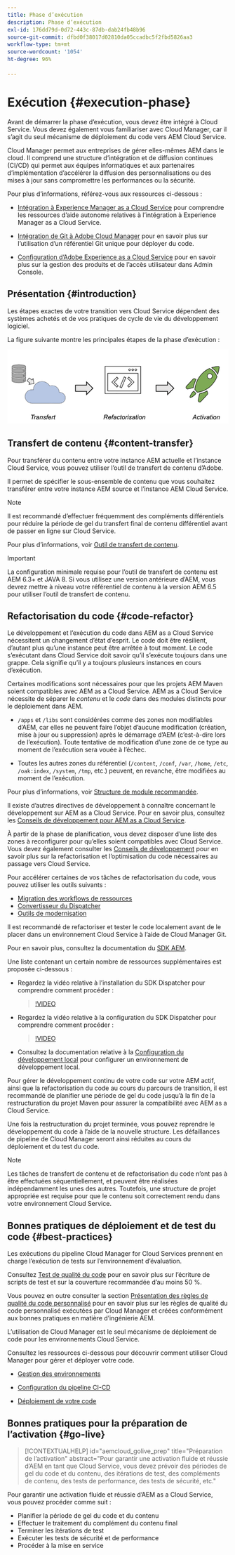 ```yaml
---
title: Phase d’exécution
description: Phase d’exécution
exl-id: 176dd79d-0d72-443c-87db-dab24fb48b96
source-git-commit: dfbd0f38017d02810da05ccadbc5f2fbd5826aa3
workflow-type: tm+mt
source-wordcount: '1054'
ht-degree: 96%

---
```


# Exécution {#execution-phase}

Avant de démarrer la phase d’exécution, vous devez être intégré à Cloud Service. Vous devez également vous familiariser avec Cloud Manager, car il s’agit du seul mécanisme de déploiement du code vers AEM Cloud Service.

Cloud Manager permet aux entreprises de gérer elles-mêmes AEM dans le cloud. Il comprend une structure d’intégration et de diffusion continues (CI/CD) qui permet aux équipes informatiques et aux partenaires d’implémentation d’accélérer la diffusion des personnalisations ou des mises à jour sans compromettre les performances ou la sécurité.

Pour plus d’informations, référez-vous aux ressources ci-dessous :

* [Intégration à Experience Manager as a Cloud Service](https://docs.adobe.com/content/help/fr-FR/experience-manager-cloud-service/onboarding/home.html) pour comprendre les ressources d’aide autonome relatives à l’intégration à Experience Manager as a Cloud Service.

* [Intégration de Git à Adobe Cloud Manager](https://docs.adobe.com/content/help/fr-FR/experience-manager-cloud-service/implementing/managing-code/integrating-with-git.html) pour en savoir plus sur l’utilisation d’un référentiel Git unique pour déployer du code.

* [Configuration d’Adobe Experience as a Cloud Service](https://docs.adobe.com/content/help/fr-FR/experience-manager-cloud-service/security/ims-support.html#aem-configuration) pour en savoir plus sur la gestion des produits et de l’accès utilisateur dans Admin Console.


## Présentation {#introduction}

Les étapes exactes de votre transition vers Cloud Service dépendent des systèmes achetés et de vos pratiques de cycle de vie du développement logiciel.

La figure suivante montre les principales étapes de la phase d’exécution :

![image](/help/move-to-cloud-service/assets/exec-image1.png)

## Transfert de contenu {#content-transfer}

Pour transférer du contenu entre votre instance AEM actuelle et l’instance Cloud Service, vous pouvez utiliser l’outil de transfert de contenu d’Adobe.

Il permet de spécifier le sous-ensemble de contenu que vous souhaitez transférer entre votre instance AEM source et l’instance AEM Cloud Service.

>[!NOTE]
>Il est recommandé d’effectuer fréquemment des compléments différentiels pour réduire la période de gel du transfert final de contenu différentiel avant de passer en ligne sur Cloud Service.

Pour plus d’informations, voir [Outil de transfert de contenu](/help/move-to-cloud-service/content-transfer-tool/overview-content-transfer-tool.md).

>[!IMPORTANT]
>La configuration minimale requise pour l’outil de transfert de contenu est AEM 6.3+ et JAVA 8. Si vous utilisez une version antérieure d’AEM, vous devrez mettre à niveau votre référentiel de contenu à la version AEM 6.5 pour utiliser l’outil de transfert de contenu.

## Refactorisation du code {#code-refactor}

Le développement et l’exécution du code dans AEM as a Cloud Service nécessitent un changement d’état d’esprit. Le code doit être résilient, d’autant plus qu’une instance peut être arrêtée à tout moment. Le code s’exécutant dans Cloud Service doit savoir qu’il s’exécute toujours dans une grappe. Cela signifie qu’il y a toujours plusieurs instances en cours d’exécution.

Certaines modifications sont nécessaires pour que les projets AEM Maven soient compatibles avec AEM as a Cloud Service. AEM as a Cloud Service nécessite de séparer le *contenu* et le *code* dans des modules distincts pour le déploiement dans AEM.

* `/apps` et `/libs` sont considérées comme des zones non modifiables d’AEM, car elles ne peuvent faire l’objet d’aucune modification (création, mise à jour ou suppression) après le démarrage d’AEM (c’est-à-dire lors de l’exécution). Toute tentative de modification d’une zone de ce type au moment de l’exécution sera vouée à l’échec.

* Toutes les autres zones du référentiel (`/content`, `/conf`, `/var`, `/home`, `/etc`, `/oak:index`, `/system`, `/tmp`, etc.) peuvent, en revanche, être modifiées au moment de l’exécution.

Pour plus d’informations, voir [Structure de module recommandée](https://docs.adobe.com/content/help/fr-FR/experience-manager-cloud-service/implementing/developing/aem-project-content-package-structure.html#recommended-package-structure).

Il existe d’autres directives de développement à connaître concernant le développement sur AEM as a Cloud Service. Pour en savoir plus, consultez les [Conseils de développement pour AEM as a Cloud Service](https://docs.adobe.com/content/help/fr-FR/experience-manager-cloud-service/implementing/developing/development-guidelines.html).

À partir de la phase de planification, vous devez disposer d’une liste des zones à reconfigurer pour qu’elles soient compatibles avec Cloud Service. Vous devez également consulter les [Conseils de développement](https://docs.adobe.com/content/help/en/experience-manager-cloud-service/implementing/developing/development-guidelines.html) pour en savoir plus sur la refactorisation et l’optimisation du code nécessaires au passage vers Cloud Service.

Pour accélérer certaines de vos tâches de refactorisation du code, vous pouvez utiliser les outils suivants :

* [Migration des workflows de ressources](/help/move-to-cloud-service/moving-to-aem-assets/asset-workflow-migration-tool.md)
* [Convertisseur du Dispatcher](/help/move-to-cloud-service/refactoring-tools/dispatcher-transformation-utility-tools.md)
* [Outils de modernisation](/help/move-to-cloud-service/refactoring-tools/aem-modernization-tools.md)

Il est recommandé de refactoriser et tester le code localement avant de le placer dans un environnement Cloud Service à l’aide de Cloud Manager Git.

Pour en savoir plus, consultez la documentation du [SDK AEM](https://docs.adobe.com/content/help/fr-FR/experience-manager-cloud-service/implementing/deploying/overview.html#aem-as-a-cloud-service-sdk).

Une liste contenant un certain nombre de ressources supplémentaires est proposée ci-dessous :

* Regardez la vidéo relative à l’installation du SDK Dispatcher pour comprendre comment procéder :

   >[!VIDEO](https://video.tv.adobe.com/v/30601)

* Regardez la vidéo relative à la configuration du SDK Dispatcher pour comprendre comment procéder :

   >[!VIDEO](https://video.tv.adobe.com/v/30602)

* Consultez la documentation relative à la [Configuration du développement local](https://docs.adobe.com/content/help/en/experience-manager-learn/cloud-service/local-development-environment-set-up/overview.html) pour configurer un environnement de développement local.


Pour gérer le développement continu de votre code sur votre AEM actif, ainsi que la refactorisation du code au cours du parcours de transition, il est recommandé de planifier une période de gel du code jusqu’à la fin de la restructuration du projet Maven pour assurer la compatibilité avec AEM as a Cloud Service.

Une fois la restructuration du projet terminée, vous pouvez reprendre le développement du code à l’aide de la nouvelle structure. Les défaillances de pipeline de Cloud Manager seront ainsi réduites au cours du déploiement et du test du code.

>[!NOTE]
>Les tâches de transfert de contenu et de refactorisation du code n’ont pas à être effectuées séquentiellement, et peuvent être réalisées indépendamment les unes des autres. Toutefois, une structure de projet appropriée est requise pour que le contenu soit correctement rendu dans votre environnement Cloud Service.

## Bonnes pratiques de déploiement et de test du code {#best-practices}

Les exécutions du pipeline Cloud Manager for Cloud Services prennent en charge l’exécution de tests sur l’environnement d’évaluation.

Consultez [Test de qualité du code](https://docs.adobe.com/content/help/fr-FR/experience-manager-cloud-service/implementing/developing/understand-test-results.html#code-quality-testing) pour en savoir plus sur l’écriture de scripts de test et sur la couverture recommandée d’au moins 50 %.

Vous pouvez en outre consulter la section [Présentation des règles de qualité du code personnalisé](https://docs.adobe.com/content/help/fr-FR/experience-manager-cloud-service/implementing/using-cloud-manager/custom-code-quality-rules.html) pour en savoir plus sur les règles de qualité du code personnalisé exécutées par Cloud Manager et créées conformément aux bonnes pratiques en matière d’ingénierie AEM.

L’utilisation de Cloud Manager est le seul mécanisme de déploiement de code pour les environnements Cloud Service.

Consultez les ressources ci-dessous pour découvrir comment utiliser Cloud Manager pour gérer et déployer votre code.

* [Gestion des environnements](https://docs.adobe.com/content/help/fr-FR/experience-manager-cloud-service/implementing/using-cloud-manager/manage-environments.html)

* [Configuration du pipeline CI-CD](https://docs.adobe.com/content/help/fr-FR/experience-manager-cloud-service/implementing/using-cloud-manager/configure-pipeline.html)

* [Déploiement de votre code](https://docs.adobe.com/content/help/fr-FR/experience-manager-cloud-service/implementing/using-cloud-manager/deploy-code.html)

## Bonnes pratiques pour la préparation de l’activation {#go-live}

>[!CONTEXTUALHELP]
>id="aemcloud_golive_prep"
>title="Préparation de l’activation"
>abstract="Pour garantir une activation fluide et réussie d’AEM en tant que Cloud Service, vous devez prévoir des périodes de gel du code et du contenu, des itérations de test, des compléments de contenu, des tests de performance, des tests de sécurité, etc."

Pour garantir une activation fluide et réussie d’AEM as a Cloud Service, vous pouvez procéder comme suit :

* Planifier la période de gel du code et du contenu
* Effectuer le traitement du complément du contenu final
* Terminer les itérations de test
* Exécuter les tests de sécurité et de performance
* Procéder à la mise en service
